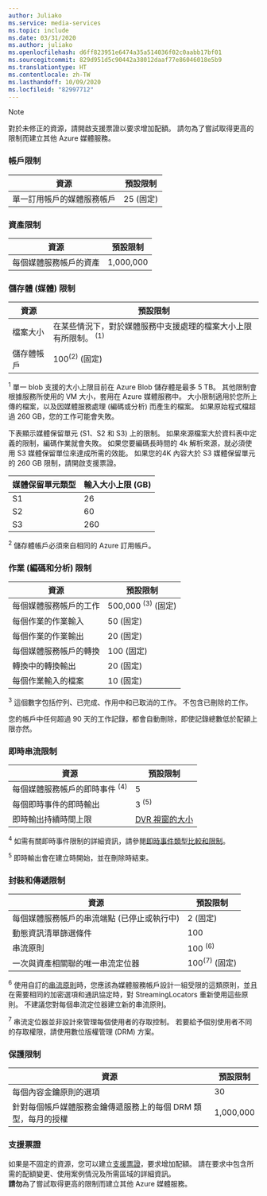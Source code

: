 ```yaml
---
author: Juliako
ms.service: media-services
ms.topic: include
ms.date: 03/31/2020
ms.author: juliako
ms.openlocfilehash: d6ff823951e6474a35a514036f02c0aabb17bf01
ms.sourcegitcommit: 829d951d5c90442a38012daaf77e86046018e5b9
ms.translationtype: HT
ms.contentlocale: zh-TW
ms.lasthandoff: 10/09/2020
ms.locfileid: "82997712"
---
```

> [!NOTE]
> 對於未修正的資源，請開啟支援票證以要求增加配額。 請勿為了嘗試取得更高的限制而建立其他 Azure 媒體服務。

### <a name="account-limits"></a>帳戶限制

| 資源 | 預設限制 | 
| --- | --- | 
| 單一訂用帳戶的媒體服務帳戶 | 25 (固定) |

### <a name="asset-limits"></a>資產限制

| 資源 | 預設限制 | 
| --- | --- | 
| 每個媒體服務帳戶的資產 | 1,000,000|

### <a name="storage-media-limits"></a>儲存體 (媒體) 限制

| 資源 | 預設限制 | 
| --- | --- | 
| 檔案大小| 在某些情況下，對於媒體服務中支援處理的檔案大小上限有所限制。 <sup>(1)</sup> |
| 儲存體帳戶 | 100<sup>(2)</sup> (固定) |

<sup>1</sup> 單一 blob 支援的大小上限目前在 Azure Blob 儲存體是最多 5 TB。 其他限制會根據服務所使用的 VM 大小，套用在 Azure 媒體服務中。 大小限制適用於您所上傳的檔案，以及因媒體服務處理 (編碼或分析) 而產生的檔案。 如果原始程式檔超過 260 GB，您的工作可能會失敗。 

下表顯示媒體保留單元 (S1、S2 和 S3) 上的限制。 如果來源檔案大於資料表中定義的限制，編碼作業就會失敗。 如果您要編碼長時間的 4k 解析來源，就必須使用 S3 媒體保留單位來達成所需的效能。 如果您的4K 內容大於 S3 媒體保留單元的 260 GB 限制，請開啟支援票證。

|媒體保留單元類型|輸入大小上限 (GB)|
|---|---|
|S1 |    26|
|S2    | 60|
|S3    |260|

<sup>2</sup> 儲存體帳戶必須來自相同的 Azure 訂用帳戶。

### <a name="jobs-encoding--analyzing-limits"></a>作業 (編碼和分析) 限制

| 資源 | 預設限制 | 
| --- | --- | 
| 每個媒體服務帳戶的工作 | 500,000 <sup>(3)</sup> (固定)|
| 每個作業的作業輸入 | 50 (固定)|
| 每個作業的作業輸出 | 20 (固定) |
| 每個媒體服務帳戶的轉換 | 100 (固定)|
| 轉換中的轉換輸出 | 20 (固定) |
| 每個作業輸入的檔案|10 (固定)|

<sup>3</sup> 這個數字包括佇列、已完成、作用中和已取消的工作。 不包含已刪除的工作。 

您的帳戶中任何超過 90 天的工作記錄，都會自動刪除，即使記錄總數低於配額上限亦然。 

### <a name="live-streaming-limits"></a>即時串流限制

| 資源 | 預設限制 | 
| --- | --- | 
| 每個媒體服務帳戶的即時事件 <sup>(4)</sup> |5|
| 每個即時事件的即時輸出 |3 <sup>(5)</sup> |
| 即時輸出持續時間上限 | [DVR 視窗的大小](../articles/media-services/latest/live-event-cloud-dvr.md) |

<sup>4</sup> 如需有關即時事件限制的詳細資訊，請參閱[即時事件類型比較和限制](../articles/media-services/latest/live-event-types-comparison.md)。

<sup>5</sup> 即時輸出會在建立時開始，並在刪除時結束。

### <a name="packaging--delivery-limits"></a>封裝和傳遞限制

| 資源 | 預設限制 | 
| --- | --- | 
| 每個媒體服務帳戶的串流端點 (已停止或執行中)|2 (固定)|
| 動態資訊清單篩選條件|100|
| 串流原則 | 100 <sup>(6)</sup> |
| 一次與資產相關聯的唯一串流定位器 | 100<sup>(7)</sup> (固定) |

<sup>6</sup> 使用自訂的[串流原則](https://docs.microsoft.com/rest/api/media/streamingpolicies)時，您應該為媒體服務帳戶設計一組受限的這類原則，並且在需要相同的加密選項和通訊協定時，對 StreamingLocators 重新使用這些原則。 不建議您對每個串流定位器建立新的串流原則。

<sup>7</sup> 串流定位器並非設計來管理每個使用者的存取控制。 若要給予個別使用者不同的存取權限，請使用數位版權管理 (DRM) 方案。

### <a name="protection-limits"></a>保護限制

| 資源 | 預設限制 | 
| --- | --- | 
| 每個內容金鑰原則的選項 |30 | 
| 針對每個帳戶媒體服務金鑰傳遞服務上的每個 DRM 類型，每月的授權|1,000,000|

### <a name="support-ticket"></a>支援票證

如果是不固定的資源，您可以建立[支援票證](https://portal.azure.com/#blade/Microsoft_Azure_Support/HelpAndSupportBlade/newsupportrequest)，要求增加配額。 請在要求中包含所需的配額變更、使用案例情況及所需區域的詳細資訊。 <br/>**請勿**為了嘗試取得更高的限制而建立其他 Azure 媒體服務。
